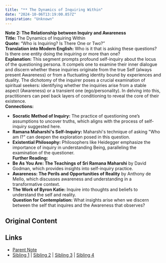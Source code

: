 ```yaml
---
title: "** The Dynamics of Inquiring Within"
date: "2024-10-06T13:19:00.857Z"
inspiration: "Unknown"
---
```


  
**Note 2: The Relationship between Inquiry and Awareness**  
**Title:** The Dynamics of Inquiring Within  
**Quote:** “Who is Inquiring? Is There One or Two?”  
**Translation into Modern English:** Who is it that is asking these questions? Is there one entity doing the inquiring or more than one?  
**Explanation:** This segment prompts profound self-inquiry about the locus of the questioning persona. It compels one to examine their inner dialogue and discern whether these inquiries originate from the true Self (always present Awareness) or from a fluctuating identity bound by experiences and duality. The dichotomy of the inquirer poses a crucial examination of spiritual seekers: identifying whether the inquiries arise from a stable aspect (Awareness) or a transient one (ego/personality). In delving into this, practitioners can peel back layers of conditioning to reveal the core of their existence.  
**Connections:**  
- **Socratic Method of Inquiry:** The practice of questioning one’s assumptions to uncover truths, which aligns with the process of self-inquiry suggested here.  
- **Ramana Maharshi's Self-Inquiry:** Maharshi's technique of asking "Who am I?" can deepen the exploration posed in this question.  
- **Existential Philosophy:** Philosophers like Heidegger emphasize the importance of inquiry in understanding Being, paralleling the examination of the questioner.  
**Further Reading:**  
- **Be As You Are: The Teachings of Sri Ramana Maharshi** by David Godman, which provides insights into self-inquiry practice.  
- **Awareness: The Perils and Opportunities of Reality** by Anthony de Mello, which discusses awareness and understanding in a transformative context.  
- **The Work of Byron Katie:** Inquire into thoughts and beliefs to understand the self and reality.  
**Question for Contemplation:** What insights arise when we discern between the self that inquires and the Awareness that observes?  


## Original Content



## Links

- [Parent Note](/parent-note.md)
- [Sibling 1](/zettel1.md) | [Sibling 2](/zettel2.md) | [Sibling 3](/zettel3.md) | [Sibling 4](/zettel4.md)
